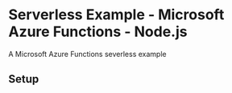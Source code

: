 # Serverless Example - Microsoft Azure Functions - Node.js

A Microsoft Azure Functions severless example

## Setup
